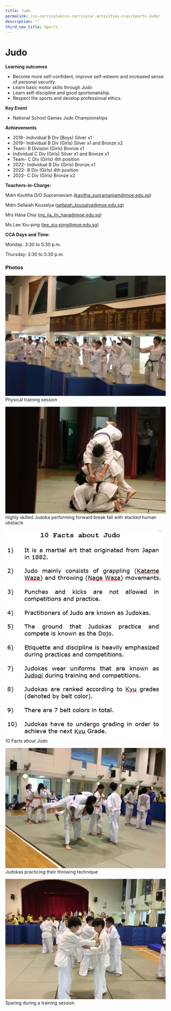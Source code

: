 ```yaml
---
title: Judo
permalink: /co-curriculum/co-curricular-activities-ccas/sports-judo/
description: ""
third_nav_title: Sports
---
```

# **Judo**

**Learning outcomes**

*   Become more self-confident, improve self-esteem and increased sense of personal security.
*   Learn basic motor skills through Judo
*   Learn self-discipline and good sportsmanship.
*   Respect the sports and develop professional ethics.

**Key Event**

*   National School Games Judo Championships

**Achievements**

*   2018- Individual B Div (Boys) Silver x1
*   2019- Individual B Div (Girls) Silver x1 and Bronze x2
*   Team- B Division (Girls) Bronze x1
*   Individual C Div (Girls) Silver x1 and Bronze x1
*   Team- C Div (Girls) 4th position
*   2022- Individual B Div (Girls) Bronze x1
*   2022- B Div (Girls) 4th position
*   2022- C Div (Girls) Bronze x2

**Teachers-in-Charge:**

Mdm Kavitha D/O Supramaniam ([kavitha\_supramaniam@moe.edu.sg](mailto:kavitha_supramaniam@moe.edu.sg))

Mdm Sellaiah Kousalya ([sellaiah\_kousalya@moe.edu.sg](mailto:sellaiah_kousalya@moe.edu.sg))

Mrs Hana Chia ([ng_jia_lin_hana@moe.edu.sg](mailto:ng_jia_lin_hana@moe.edu.sg))

Ms Lee Xiu-ping ([lee_xiu-ping@moe.edu.sg](mailto:lee_xiu-ping@moe.edu.sg))

**CCA Days and Time:**

Monday: 3:30 to 5:30 p.m.

Thursday: 3:30 to 5:30 p.m.

### Photos

![](/images/Photo-1-6.jpg)
Physical training session

![](/images/Photo-5-7-scaled.jpg)
Highly skilled Judoka performing forward break fall with stacked human obstacle

![](/images/Photo-4.png)
10 Facts about Judo

![](/images/Photo-3-6.jpg)
Judokas practicing their throwing technique

![](/images/Photo-2-6.jpg)
Sparing during a training session